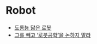 Robot
=====
* [도롱뇽 닮은 로봇](http://techholic.co.kr/archives/30293)
* [그를 빼고 ‘로봇공학’을 논하지 말라](http://www.bloter.net/archives/224824)